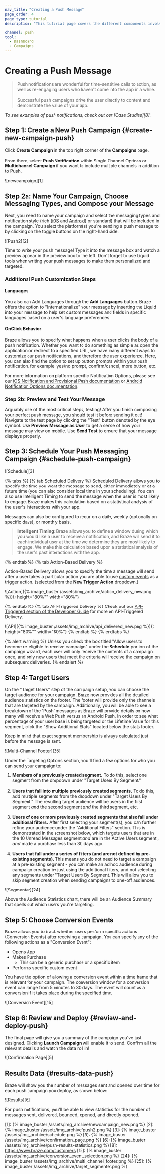 ```yaml
---
nav_title: "Creating a Push Message"
page_order: 4
page_type: tutorial
description: "This tutorial page covers the different components involved in creating a Push Message, including configuration, sending, targeting, and more."

channel: push
tool:
  - Dashboard
  - Campaigns
---
```


# Creating a Push Message

> Push notifications are wonderful for time-sensitive calls to action, as well as re-engaging users who haven't come into the app in a while. <br><br> Successful push campaigns drive the user directly to content and demonstrate the value of your app.

_To see examples of push notifications, check out our [Case Studies][8]._

## Step 1: Create a New Push Campaign {#create-new-campaign-push}

Click __Create Campaign__ in the top right corner of the __Campaigns__ page. <br><br>From there, select __Push Notification__ within Single Channel Options or __Multichannel Campaign__ if you want to include multiple channels in addition to Push. 

![newcampaign][1]

## Step 2a: Name Your Campaign, Choose Messaging Types, and Compose your Message

Next, you need to name your campaign and select the messaging types and notification style (rich ([iOS]({{site.baseurl}}/user_guide/message_building_by_channel/push/ios/rich_notifications/) and [Android]({{site.baseurl}}/user_guide/message_building_by_channel/push/android/rich_notifications/)) or standard) that will be included in the campaign. You select the platform(s) you're sending a push message to by clicking on the toggle buttons on the right-hand side.

![Push2][2]

Time to write your push message! Type it into the message box and watch a preview appear in the preview box to the left. Don't forget to use Liquid tools when writing your push messages to make them personalized and targeted.

### Additional Push Customization Steps

#### Languages

You also can Add Languages through the __Add Languages__ button. Braze offers the option to "Internationalize" your message by inserting the Liquid into your message to help set custom messages and fields in specific languages based on a user's language preferences. 

#### OnClick Behavior

Braze allows you to specify what happens when a user clicks the body of a push notification. Whether you want to do something as simple as open the application or redirect to a specified URL, we have many different ways to customize our push notifications, and therefore the user experience. Here, you can also find the option to set up button prompts within your push notification, for example: yes/no prompt, confirm/cancel, more button, etc. 

For more information on platform specific Notification Options, please see our [iOS Notification and Provisional Push documentation]({{site.baseurl}}/user_guide/message_building_by_channel/push/notification_options_ios/) or [Android Notification Options documentation]({{site.baseurl}}/user_guide/message_building_by_channel/push/notification_options_android/).

### Step 2b: Preview and Test Your Message

Arguably one of the most critical steps, testing! After you finish composing your perfect push message, you should test it before sending it out! Navigate to the test page by clicking the "Test" button denoted by the eye symbol. Use **Preview Message as User** to get a sense of how your message may view on mobile. Use **Send Test** to ensure that your message displays properly.

## Step 3: Schedule Your Push Messaging Campaign {#schedule-push-campaign}

![Schedule][3]

{% tabs %}
  {% tab Scheduled Delivery %}
Scheduled Delivery allows you to specify the time you want the message to send, either immediately or at a future time (you can also consider local time in your scheduling). You can also use Intelligent Timing to send the message when the user is most likely to engage. Braze makes this calculation based on a statistical analysis of the user's interactions with your app.

Messages can also be configured to recur on a daily, weekly (optionally on specific days), or monthly basis.

> __Intelligent Timing__: Braze allows you to define a window during which you would like a user to receive a notification, and Braze will send it to each individual user at the time we determine they are most likely to engage. We make this calculation based upon a statistical analysis of the user's past interactions with the app.

{% endtab %}
{% tab Action-Based Delivery %}

Action-Based Delivery allows you to specify the time a message will send after a user takes a particular action you are able to use [custom events]({{site.baseurl}}/user_guide/data_and_analytics/custom_data/custom_events/#custom-events) as a trigger action. (selected from the __New Trigger Action__ dropdown.)

![Action]({% image_buster /assets/img_archive/action_delivery_new.png %}){: height="80%"" width="80%"}

{% endtab %}
{% tab API-Triggered Delivery %}
Check out our [API-Triggered section of the Developer Guide]({{site.baseurl}}/api/endpoints/messaging/) for more on API-Triggered Delivery.

![API]({% image_buster /assets/img_archive/api_delivered_new.png %}){: height="80%"" width="80%"}
  {% endtab %}
{% endtabs %}

{% alert warning %}
Unless you check the box titled "Allow users to become re-eligible to receive campaign" under the __Schedule__ portion of the campaign wizard, each user will only receive the contents of a campaign once, and only new users that meet the criteria will receive the campaign on subsequent deliveries.
{% endalert %}

## Step 4: Target Users

On the "Target Users" step of the campaign setup, you can choose the target audience for your campaign.  Braze now provides all the detailed audience statistics on the footer.  The footer will provide only the channels that are targeted by the campaign.  Additionally, you will be able to see a breakdown of the 'Push' messages as Braze will provide details on how many will receive a Web Push versus an Android Push. In order to see what percentage of your user base is being targeted or the Lifetime Value for this segment, click the "Show Additional Stats" located below the stats footer.

Keep in mind that exact segment membership is always calculated just before the message is sent.

![Multi-Channel Footer][25]

Under the Targeting Options section, you'll find a few options for who you can send your campaign to:

1. __Members of a previously created segment.__ To do this, select one segment from the dropdown under "Target Users By Segment."
<br><br>
2. __Users that fall into multiple previously created segments.__ To do this, add multiple segments from the dropdown under "Target Users By Segment." The resulting target audience will be users in the first segment *and* the second segment *and* the third segment, etc.
<br><br>
3. __Users of one or more previously created segments that also fall under additional filters.__ After first selecting your segment(s), you can further refine your audience under the "Additional Filters" section. This is demonstrated in the screenshot below, which targets users that are in the 10 Unread Messages segment *and* are in the Active Users segment *, and* made a purchase less than 30 days ago.
<br><br>
4. __Users that fall under a series of filters (and are not defined by pre-existing segments).__ This means you do not need to target a campaign at a pre-existing segment - you can make an ad hoc audience during campaign creation by just using the additional filters, and not selecting any segments under "Target Users By Segment. This will allow you to skip segment creation when sending campaigns to one-off audiences.

![Segmenter][24]

Above the Audience Statistics chart, there will be an Audience Summary that spells out which users you're targeting.

## Step 5: Choose Conversion Events

Braze allows you to track whether users perform specific actions (Conversion Events) after receiving a campaign. You can specify any of the following actions as a "Conversion Event":

- Opens App
- Makes Purchase
  - This can be a generic purchase or a specific item
- Performs specific custom event

You have the option of allowing a conversion event within a time frame that is relevant for your campaign. The conversion window for a conversion event can range from 5 minutes to 30 days. The event will count as a conversion if it takes place during the specified time.

![Conversion Event][15]

## Step 6: Review and Deploy {#review-and-deploy-push}

The final page will give you a summary of the campaign you've just designed. Clicking **Launch Campaign** will enable it to send. Confirm all the relevant details and watch the data roll in!

![Confirmation Page][5]

## Results Data {#results-data-push}

Braze will show you the number of messages sent and opened over time for each push campaign you deploy, as shown below:

![Results][6]

For push notifications, you'll be able to view statistics for the number of messages sent, delivered, bounced, opened, and directly opened.

[1]: {% image_buster /assets/img_archive/newcampaign_new.png %}
[2]: {% image_buster /assets/img_archive/push2.png %}
[3]: {% image_buster /assets/img_archive/schedule.png %}
[5]: {% image_buster /assets/img_archive/confirmation_page.png %}
[6]: {% image_buster /assets/img_archive/push-results-statistics.png %}
[8]: https://www.braze.com/customers
[15]: {% image_buster /assets/img_archive/conversion_event_selection.png %}
[24]: {% image_buster /assets/img_archive/multi_channel_footer.png %}
[25]: {% image_buster /assets/img_archive/target_segmenter.png %}
